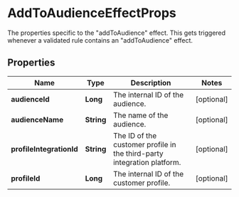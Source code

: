 

# AddToAudienceEffectProps

The properties specific to the \"addToAudience\" effect. This gets triggered whenever a validated rule contains an \"addToAudience\" effect.
## Properties

Name | Type | Description | Notes
------------ | ------------- | ------------- | -------------
**audienceId** | **Long** | The internal ID of the audience. |  [optional]
**audienceName** | **String** | The name of the audience. |  [optional]
**profileIntegrationId** | **String** | The ID of the customer profile in the third-party integration platform. |  [optional]
**profileId** | **Long** | The internal ID of the customer profile. |  [optional]



